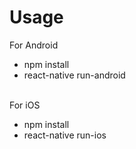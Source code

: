 # Usage

For Android

* npm install<br>
* react-native run-android<br><br>

For iOS

* npm install<br>
* react-native run-ios<br><br>